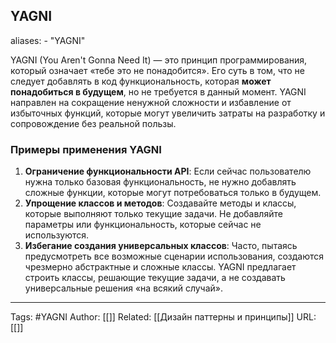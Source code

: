 ## YAGNI

aliases: 
	- "YAGNI"

YAGNI (You Aren't Gonna Need It) — это принцип программирования, который означает «тебе это не понадобится». Его суть в том, что не следует добавлять в код функциональность, которая **может понадобиться в будущем**, но не требуется в данный момент. YAGNI направлен на сокращение ненужной сложности и избавление от избыточных функций, которые могут увеличить затраты на разработку и сопровождение без реальной пользы.
### Примеры применения YAGNI

1. **Ограничение функциональности API**: Если сейчас пользователю нужна только базовая функциональность, не нужно добавлять сложные функции, которые могут потребоваться только в будущем.
2. **Упрощение классов и методов**: Создавайте методы и классы, которые выполняют только текущие задачи. Не добавляйте параметры или функциональность, которые сейчас не используются.
3. **Избегание создания универсальных классов**: Часто, пытаясь предусмотреть все возможные сценарии использования, создаются чрезмерно абстрактные и сложные классы. YAGNI предлагает строить классы, решающие текущие задачи, а не создавать универсальные решения «на всякий случай».

---
Tags: #YAGNI
Author: [[]]
Related: [[Дизайн паттерны и принципы]]
URL: [[]]